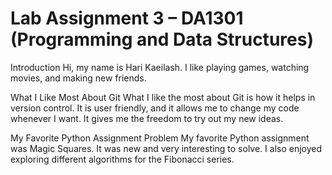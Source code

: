 # Lab Assignment 3 – DA1301 (Programming and Data Structures)

Introduction
Hi, my name is Hari Kaeilash.
I like playing games, watching movies, and making new friends.

What I Like Most About Git
What I like the most about Git is how it helps in version control.
It is user friendly, and it allows me to change my code whenever I want.
It gives me the freedom to try out my new ideas.

My Favorite Python Assignment Problem
My favorite Python assignment was Magic Squares.
It was new and very interesting to solve.
I also enjoyed exploring different algorithms for the Fibonacci series.
